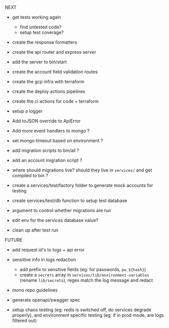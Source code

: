 NEXT

- get tests working again

  - find untested code?
  - setup test coverage?

- create the response formatters
- create the api router and express server
- add the server to bin/start
- create the account field validation routes
- create the gcp infra with terraform
- create the deploy actions pipelines
- create the ci actions for code + terraform
- setup a logger

- Add toJSON override to ApiError
- Add more event handlers to mongo ?
- set mongo timeout based on environment ?

- add migration scripts to bin/all ?
- add an account migration script ?
- where should migrations live? should they live in `services/` and get compiled to bin ?

- create a services/test/factory folder to generate mock accounts for testing
- create services/test/db function to setup test database
- argument to control whether migrations are run
- edit env for the services database value?
- clean up after test run

FUTURE

- add request id's to logs + api error
- sensitive info in logs redaction
  - add prefix to sensitive fields (eg: for passwords, `pw_${hash}`)
  - create a `secrets` array in `services/lib/environment-variables` (rename `lib/secrets`), regex match the log message and redact
- mono repo guidelines
- generate openapi/swagger spec

- setup chaos testing (eg: redis is switched off, do services degrade properly), and environment specific testing (eg: if in prod mode, are logs filtered out)
